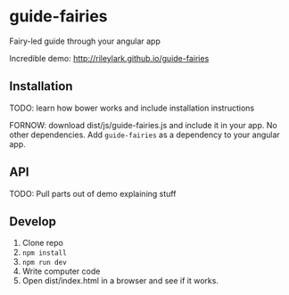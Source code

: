 guide-fairies
=============

Fairy-led guide through your angular app

Incredible demo: http://rileylark.github.io/guide-fairies


## Installation

TODO: learn how bower works and include installation instructions

FORNOW: download dist/js/guide-fairies.js and include it in your app. No other dependencies. Add `guide-fairies` as a dependency to your angular app.

## API

TODO: Pull parts out of demo explaining stuff

## Develop

1. Clone repo
1. `npm install`
1. `npm run dev`
1. Write computer code
1. Open dist/index.html in a browser and see if it works.